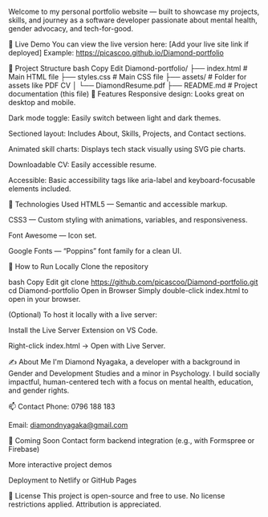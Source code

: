 Welcome to my personal portfolio website — built to showcase my projects, skills, and journey as a software developer passionate about mental health, gender advocacy, and tech-for-good.

🔗 Live Demo
You can view the live version here: [Add your live site link if deployed]
Example: https://picascoo.github.io/Diamond-portfolio

📁 Project Structure
bash
Copy
Edit
Diamond-portfolio/
├── index.html          # Main HTML file
├── styles.css          # Main CSS file
├── assets/             # Folder for assets like PDF CV
│   └── DiamondResume.pdf
├── README.md           # Project documentation (this file)
🎯 Features
Responsive design: Looks great on desktop and mobile.

Dark mode toggle: Easily switch between light and dark themes.

Sectioned layout: Includes About, Skills, Projects, and Contact sections.

Animated skill charts: Displays tech stack visually using SVG pie charts.

Downloadable CV: Easily accessible resume.

Accessible: Basic accessibility tags like aria-label and keyboard-focusable elements included.

💼 Technologies Used
HTML5 — Semantic and accessible markup.

CSS3 — Custom styling with animations, variables, and responsiveness.

Font Awesome — Icon set.

Google Fonts — “Poppins” font family for a clean UI.

📌 How to Run Locally
Clone the repository

bash
Copy
Edit
git clone https://github.com/picascoo/Diamond-portfolio.git
cd Diamond-portfolio
Open in Browser
Simply double-click index.html to open in your browser.

(Optional) To host it locally with a live server:

Install the Live Server Extension on VS Code.

Right-click index.html → Open with Live Server.

✍️ About Me
I'm Diamond Nyagaka, a developer with a background in Gender and Development Studies and a minor in Psychology. I build socially impactful, human-centered tech with a focus on mental health, education, and gender rights.

📫 Contact
Phone: 0796 188 183

Email: diamondnyagaka@gmail.com

🚀 Coming Soon
Contact form backend integration (e.g., with Formspree or Firebase)

More interactive project demos

Deployment to Netlify or GitHub Pages

📝 License
This project is open-source and free to use. No license restrictions applied. Attribution is appreciated.
